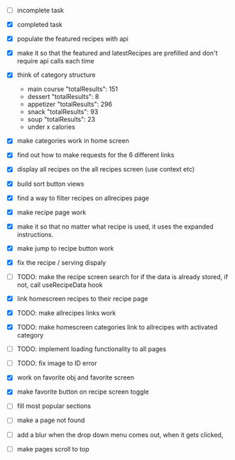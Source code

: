 - [ ] incomplete task
- [x] completed task

- [x] populate the featured recipes with api
- [x] make it so that the featured and latestRecipes are prefilled and don't require api calls each time
- [x] think of category structure
  - main course "totalResults": 151
  - dessert "totalResults": 8
  - appetizer "totalResults": 296
  - snack "totalResults": 93
  - soup "totalResults": 23
  - under x calories
- [x] make categories work in home screen
- [x] find out how to make requests for the 6 different links
- [x] display all recipes on the all recipes screen (use context etc)
- [x] build sort button views
- [x] find a way to filter recipes on allrecipes page
- [x] make recipe page work
- [x] make it so that no matter what recipe is used, it uses the expanded instructions.
- [x] make jump to recipe button work
- [x] fix the recipe / serving dispaly
- [ ] TODO: make the recipe screen search for if the data is already stored, if not, call useRecipeData hook
- [x] link homescreen recipes to their recipe page
- [x] TODO: make allrecipes links work
- [x] TODO: make homescreen categories link to allrecipes with activated category

- [ ] TODO: implement loading functionality to all pages
- [ ] TODO: fix image to ID error


- [x] work on favorite obj and favorite screen 
- [x] make favorite button on recipe screen toggle

- [ ] fill most popular sections

- [ ] make a page not found
- [ ] add a blur when the drop down menu comes out, when it gets clicked,
- [ ] make pages scroll to top
